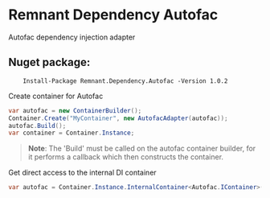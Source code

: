 # Remnant Dependency Autofac
Autofac dependency injection adapter


## Nuget package:

        Install-Package Remnant.Dependency.Autofac -Version 1.0.2
 
 Create container for Autofac
```csharp
var autofac = new ContainerBuilder();
Container.Create("MyContainer", new AutofacAdapter(autofac));
autofac.Build();
var container = Container.Instance;
```
> **Note**: The 'Build' must be called on the autofac container builder, for it performs a callback which then constructs the container.

Get direct access to the internal DI container
```csharp
var autofac = Container.Instance.InternalContainer<Autofac.IContainer>();
```
